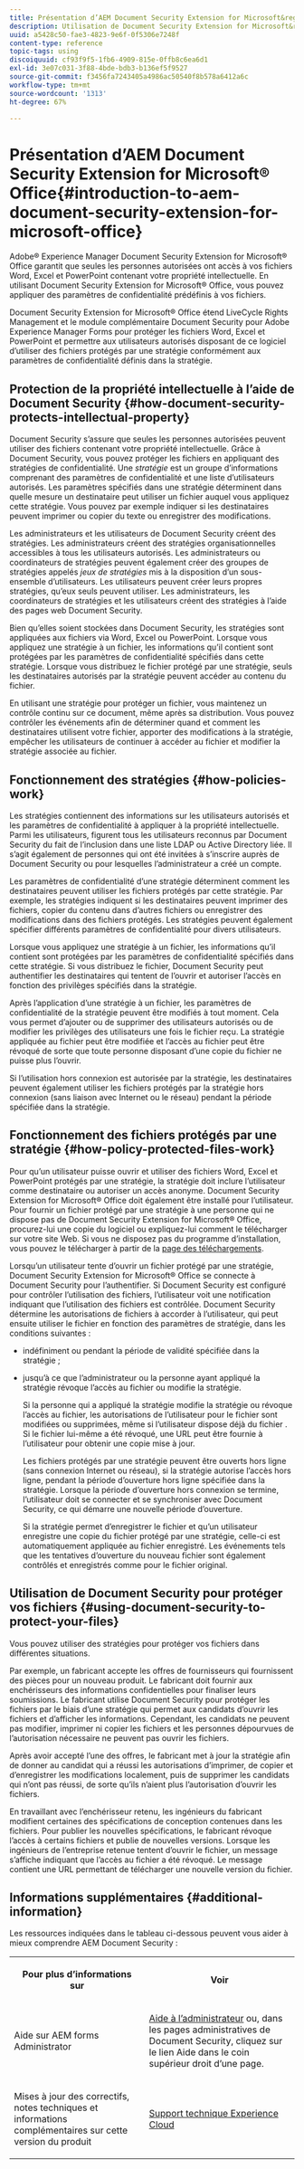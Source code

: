```yaml
---
title: Présentation d’AEM Document Security Extension for Microsoft&reg ; Office
description: Utilisation de Document Security Extension for Microsoft&reg; Office, vous pouvez appliquer des paramètres de confidentialité prédéfinis à Microsoft&reg ; Fichiers Office.
uuid: a5428c50-fae3-4823-9e6f-0f5306e7248f
content-type: reference
topic-tags: using
discoiquuid: cf93f9f5-1fb6-4909-815e-0ffb8c6ea6d1
exl-id: 3e07c031-3f88-4bde-bdb3-b136ef5f9527
source-git-commit: f3456fa7243405a4986ac50540f8b578a6412a6c
workflow-type: tm+mt
source-wordcount: '1313'
ht-degree: 67%

---
```


# Présentation d’AEM Document Security Extension for Microsoft® Office{#introduction-to-aem-document-security-extension-for-microsoft-office}

Adobe® Experience Manager Document Security Extension for Microsoft® Office garantit que seules les personnes autorisées ont accès à vos fichiers Word, Excel et PowerPoint contenant votre propriété intellectuelle. En utilisant Document Security Extension for Microsoft® Office, vous pouvez appliquer des paramètres de confidentialité prédéfinis à vos fichiers.

Document Security Extension for Microsoft® Office étend LiveCycle Rights Management et le module complémentaire Document Security pour Adobe Experience Manager Forms pour protéger les fichiers Word, Excel et PowerPoint et permettre aux utilisateurs autorisés disposant de ce logiciel d’utiliser des fichiers protégés par une stratégie conformément aux paramètres de confidentialité définis dans la stratégie.

## Protection de la propriété intellectuelle à l’aide de Document Security {#how-document-security-protects-intellectual-property}

Document Security s’assure que seules les personnes autorisées peuvent utiliser des fichiers contenant votre propriété intellectuelle. Grâce à Document Security, vous pouvez protéger les fichiers en appliquant des stratégies de confidentialité. Une *stratégie* est un groupe d’informations comprenant des paramètres de confidentialité et une liste d’utilisateurs autorisés. Les paramètres spécifiés dans une stratégie déterminent dans quelle mesure un destinataire peut utiliser un fichier auquel vous appliquez cette stratégie. Vous pouvez par exemple indiquer si les destinataires peuvent imprimer ou copier du texte ou enregistrer des modifications.

Les administrateurs et les utilisateurs de Document Security créent des stratégies. Les administrateurs créent des stratégies organisationnelles accessibles à tous les utilisateurs autorisés. Les administrateurs ou coordinateurs de stratégies peuvent également créer des groupes de stratégies appelés *jeux de stratégies* mis à la disposition d’un sous-ensemble d’utilisateurs. Les utilisateurs peuvent créer leurs propres stratégies, qu’eux seuls peuvent utiliser. Les administrateurs, les coordinateurs de stratégies et les utilisateurs créent des stratégies à l’aide des pages web Document Security.

Bien qu’elles soient stockées dans Document Security, les stratégies sont appliquées aux fichiers via Word, Excel ou PowerPoint. Lorsque vous appliquez une stratégie à un fichier, les informations qu’il contient sont protégées par les paramètres de confidentialité spécifiés dans cette stratégie. Lorsque vous distribuez le fichier protégé par une stratégie, seuls les destinataires autorisés par la stratégie peuvent accéder au contenu du fichier.

En utilisant une stratégie pour protéger un fichier, vous maintenez un contrôle continu sur ce document, même après sa distribution. Vous pouvez contrôler les événements afin de déterminer quand et comment les destinataires utilisent votre fichier, apporter des modifications à la stratégie, empêcher les utilisateurs de continuer à accéder au fichier et modifier la stratégie associée au fichier.

## Fonctionnement des stratégies {#how-policies-work}

Les stratégies contiennent des informations sur les utilisateurs autorisés et les paramètres de confidentialité à appliquer à la propriété intellectuelle. Parmi les utilisateurs, figurent tous les utilisateurs reconnus par Document Security du fait de l’inclusion dans une liste LDAP ou Active Directory liée. Il s’agit également de personnes qui ont été invitées à s’inscrire auprès de Document Security ou pour lesquelles l’administrateur a créé un compte.

Les paramètres de confidentialité d’une stratégie déterminent comment les destinataires peuvent utiliser les fichiers protégés par cette stratégie. Par exemple, les stratégies indiquent si les destinataires peuvent imprimer des fichiers, copier du contenu dans d’autres fichiers ou enregistrer des modifications dans des fichiers protégés. Les stratégies peuvent également spécifier différents paramètres de confidentialité pour divers utilisateurs.

Lorsque vous appliquez une stratégie à un fichier, les informations qu’il contient sont protégées par les paramètres de confidentialité spécifiés dans cette stratégie. Si vous distribuez le fichier, Document Security peut authentifier les destinataires qui tentent de l’ouvrir et autoriser l’accès en fonction des privilèges spécifiés dans la stratégie.

Après l’application d’une stratégie à un fichier, les paramètres de confidentialité de la stratégie peuvent être modifiés à tout moment. Cela vous permet d’ajouter ou de supprimer des utilisateurs autorisés ou de modifier les privilèges des utilisateurs une fois le fichier reçu. La stratégie appliquée au fichier peut être modifiée et l’accès au fichier peut être révoqué de sorte que toute personne disposant d’une copie du fichier ne puisse plus l’ouvrir.

Si l’utilisation hors connexion est autorisée par la stratégie, les destinataires peuvent également utiliser les fichiers protégés par la stratégie hors connexion (sans liaison avec Internet ou le réseau) pendant la période spécifiée dans la stratégie.

## Fonctionnement des fichiers protégés par une stratégie {#how-policy-protected-files-work}

Pour qu’un utilisateur puisse ouvrir et utiliser des fichiers Word, Excel et PowerPoint protégés par une stratégie, la stratégie doit inclure l’utilisateur comme destinataire ou autoriser un accès anonyme. Document Security Extension for Microsoft® Office doit également être installé pour l’utilisateur. Pour fournir un fichier protégé par une stratégie à une personne qui ne dispose pas de Document Security Extension for Microsoft® Office, procurez-lui une copie du logiciel ou expliquez-lui comment le télécharger sur votre site Web. Si vous ne disposez pas du programme d’installation, vous pouvez le télécharger à partir de la [page des téléchargements](https://experienceleague.adobe.com/docs/experience-manager-document-security/using/download-installer.html?lang=en).

Lorsqu’un utilisateur tente d’ouvrir un fichier protégé par une stratégie, Document Security Extension for Microsoft® Office se connecte à Document Security pour l’authentifier. Si Document Security est configuré pour contrôler l’utilisation des fichiers, l’utilisateur voit une notification indiquant que l’utilisation des fichiers est contrôlée. Document Security détermine les autorisations de fichiers à accorder à l’utilisateur, qui peut ensuite utiliser le fichier en fonction des paramètres de stratégie, dans les conditions suivantes :

* indéfiniment ou pendant la période de validité spécifiée dans la stratégie ;
* jusqu’à ce que l’administrateur ou la personne ayant appliqué la stratégie révoque l’accès au fichier ou modifie la stratégie.

   Si la personne qui a appliqué la stratégie modifie la stratégie ou révoque l’accès au fichier, les autorisations de l’utilisateur pour le fichier sont modifiées ou supprimées, même si l’utilisateur dispose déjà du fichier . Si le fichier lui-même a été révoqué, une URL peut être fournie à l’utilisateur pour obtenir une copie mise à jour.

   Les fichiers protégés par une stratégie peuvent être ouverts hors ligne (sans connexion Internet ou réseau), si la stratégie autorise l’accès hors ligne, pendant la période d’ouverture hors ligne spécifiée dans la stratégie. Lorsque la période d’ouverture hors connexion se termine, l’utilisateur doit se connecter et se synchroniser avec Document Security, ce qui démarre une nouvelle période d’ouverture.

   Si la stratégie permet d’enregistrer le fichier et qu’un utilisateur enregistre une copie du fichier protégé par une stratégie, celle-ci est automatiquement appliquée au fichier enregistré. Les événements tels que les tentatives d’ouverture du nouveau fichier sont également contrôlés et enregistrés comme pour le fichier original.

## Utilisation de Document Security pour protéger vos fichiers {#using-document-security-to-protect-your-files}

Vous pouvez utiliser des stratégies pour protéger vos fichiers dans différentes situations.

Par exemple, un fabricant accepte les offres de fournisseurs qui fournissent des pièces pour un nouveau produit. Le fabricant doit fournir aux enchérisseurs des informations confidentielles pour finaliser leurs soumissions. Le fabricant utilise Document Security pour protéger les fichiers par le biais d’une stratégie qui permet aux candidats d’ouvrir les fichiers et d’afficher les informations. Cependant, les candidats ne peuvent pas modifier, imprimer ni copier les fichiers et les personnes dépourvues de l’autorisation nécessaire ne peuvent pas ouvrir les fichiers.

Après avoir accepté l’une des offres, le fabricant met à jour la stratégie afin de donner au candidat qui a réussi les autorisations d’imprimer, de copier et d’enregistrer les modifications localement, puis de supprimer les candidats qui n’ont pas réussi, de sorte qu’ils n’aient plus l’autorisation d’ouvrir les fichiers.

En travaillant avec l’enchérisseur retenu, les ingénieurs du fabricant modifient certaines des spécifications de conception contenues dans les fichiers. Pour publier les nouvelles spécifications, le fabricant révoque l’accès à certains fichiers et publie de nouvelles versions. Lorsque les ingénieurs de l’entreprise retenue tentent d’ouvrir le fichier, un message s’affiche indiquant que l’accès au fichier a été révoqué. Le message contient une URL permettant de télécharger une nouvelle version du fichier.

## Informations supplémentaires {#additional-information}

Les ressources indiquées dans le tableau ci-dessous peuvent vous aider à mieux comprendre AEM Document Security :

<table >
 <tbody>
  <tr>
   <th><p>Pour plus d’informations sur</p> </th>
   <th><p>Voir</p> </th>
  </tr>
  <tr>
   <td><p>Aide sur AEM forms Administrator</p> </td>
   <td><p><a href="https://experienceleague.adobe.com/docs/experience-manager-65/forms/administrator-help/get-started/configure-general-aem-forms-settings.html?lang=en">Aide à l’administrateur</a> ou, dans les pages administratives de Document Security, cliquez sur le lien Aide dans le coin supérieur droit d’une page.</p> </td>
  </tr>
  <tr>
   <td><p>Mises à jour des correctifs, notes techniques et informations complémentaires sur cette version du produit</p> </td>
   <td><p><a href="https://experienceleague.adobe.com/?support-solution=General&amp;support-tab=home#support">Support technique Experience Cloud</a></p> </td>
  </tr>
 </tbody>
</table>
